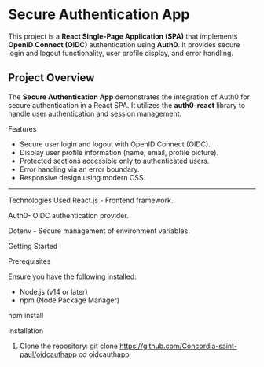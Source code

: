 # Secure Authentication App

This project is a **React Single-Page Application (SPA)** that implements **OpenID Connect (OIDC)** authentication using **Auth0**. It provides secure login and logout functionality, user profile display, and error handling.



## Project Overview

The **Secure Authentication App** demonstrates the integration of Auth0 for secure authentication in a React SPA. It utilizes the **auth0-react** library to handle user authentication and session management.


Features

- Secure user login and logout with OpenID Connect (OIDC).
- Display user profile information (name, email, profile picture).
- Protected sections accessible only to authenticated users.
- Error handling via an error boundary.
- Responsive design using modern CSS.

---

Technologies Used
React.js - Frontend framework.

Auth0- OIDC authentication provider.

Dotenv - Secure management of environment variables.


Getting Started

Prerequisites

Ensure you have the following installed:
- Node.js (v14 or later)
- npm (Node Package Manager)

npm install


Installation

1. Clone the repository:
   git clone https://github.com/Concordia-saint-paul/oidcauthapp
   cd oidcauthapp


